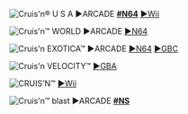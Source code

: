 <!--

<details>
<summary>layout: page
title: ""
permalink: https://jeuxsf.github.io/JSF/nintendo/cruisn/

</details>
  
#### hidden field with metadata

-->

![Cruis'n® U S A](https://www.mobygames.com/images/covers/l/54468-cruis-n-usa-nintendo-64-front-cover.jpg)
►ARCADE [**#N64**](https://ouo.io/VweQaEd) [►Wii](https://ouo.io/tzMgb5)

![Cruis'n™ WORLD](https://www.mobygames.com/images/covers/l/34497-cruis-n-world-nintendo-64-front-cover.jpg)
►ARCADE [►N64](https://ouo.io/mI13FaF)

![Cruis'n EXOTICA™](https://www.mobygames.com/images/covers/l/17502-cruis-n-exotica-nintendo-64-front-cover.jpg)
►ARCADE [►N64](https://ouo.io/f1i4HU0) [►GBC]()

![Cruis'n VELOCITY™](https://www.mobygames.com/images/covers/l/134292-cruis-n-velocity-game-boy-advance-front-cover.png)
[►GBA](https://ouo.io/cj8jk2)

![CRUIS'N™](https://www.mobygames.com/images/covers/l/427543-cruis-n-wii-front-cover.jpg)
[►Wii](https://ouo.io/zW66bb8)

![Cruis'n™ blast](https://www.mobygames.com/images/covers/l/761209-cruis-n-blast-nintendo-switch-front-cover.jpg)
►ARCADE [**#NS**]()
